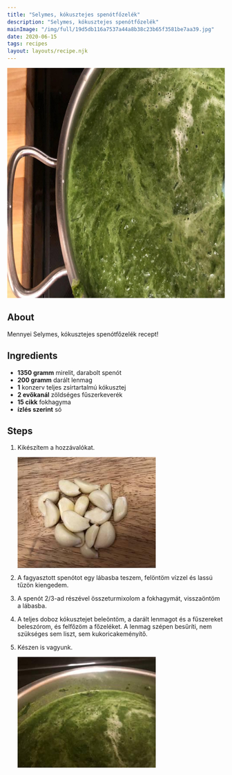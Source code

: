 ```yaml
---
title: "Selymes, kókusztejes spenótfőzelék"
description: "Selymes, kókusztejes spenótfőzelék"
mainImage: "/img/full/19d5db116a7537a44a8b38c23b65f3581be7aa39.jpg"
date: 2020-06-15
tags: recipes
layout: layouts/recipe.njk
---
```

                        
<p align="center"><a href="https://cookpad.com/hu/receptek/12603079-selymes-kokusztejes-spenotfozelek" rel="Recipe source page"><img width="751" height="532" src="/img/full/19d5db116a7537a44a8b38c23b65f3581be7aa39.jpg"/></a></p>

## About
Mennyei Selymes, kókusztejes spenótfőzelék recept! 

>  

## Ingredients
* **1350 gramm** mirelit, darabolt spenót
* **200 gramm** darált lenmag
* **1** konzerv teljes zsírtartalmú kókusztej
* **2 evőkanál** zöldséges fűszerkeverék
* **15 cikk** fokhagyma
* **ízlés szerint** só

## Steps

1. Kikészítem a hozzávalókat.
 
    <p><img width="320" height="256" align="left" src="/img/full/335b44b2054373ca7ba04e691e43cbaf868ecfad.jpg"/></p><div style="clear: both"/>

2. A fagyasztott spenótot egy lábasba teszem, felöntöm vízzel és lassú tűzön kiengedem.
 
    <div style="clear: both"/>

3. A spenót 2/3-ad részével összeturmixolom a fokhagymát, visszaöntöm a lábasba.
 
    <div style="clear: both"/>

4. A teljes doboz kókusztejet beleöntöm, a darált lenmagot és a fűszereket beleszórom, és felfőzöm a főzeléket. A lenmag szépen besűríti, nem szükséges sem liszt, sem kukoricakeményítő.
 
    <div style="clear: both"/>

5. Készen is vagyunk.
 
    <p><img width="320" height="256" align="left" src="/img/full/f80f3724329fd4f13087eee97dc9f8c9278c9873.jpg"/></p><div style="clear: both"/>

